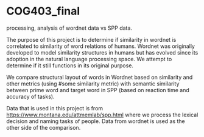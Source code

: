 # COG403_final
processing, analysis of wordnet data vs SPP data.

The purpose of this project is to determine if similarity in wordnet is correlated to similarity of word relations of humans. 
Wordnet was originally developed to model similarity structures in humans but has evolved since its adoption in the natural language processing space. We attempt to determine if it still functions in its original purpose.

We compare structural layout of words in Wordnet based on similarity and other metrics (using #some similarity metric) with semantic similarity between prime word and target word in SPP (based on reaction time and accuracy of tasks).

Data that is used in this project is from https://www.montana.edu/attmemlab/spp.html where we process the lexical decision and naming tasks of people.
Data from wordnet is used as the other side of the comparison. 


